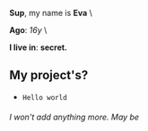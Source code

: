 **Sup**, my name is **Eva** \

**Ago**: *16y* \

**I live in**: **secret.**

## My project's?
- `Hello world`


###### I won't add anything more. May be
